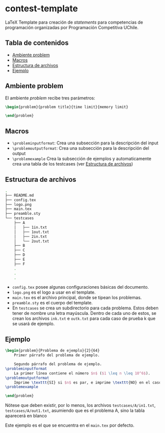 # contest-template
LaTeX Template para creación de _statements_ para competencias de programación organizadas por Programación Competitiva UChile.

## Tabla de contenidos

* [Ambiente problem](#ambiente-problem)
* [Macros](#macros)
* [Estructura de archivos](#estructura-de-archivos)
* [Ejemplo](#ejemplo)

## Ambiente problem
El ambiente _problem_ recibe tres parámetros:
```latex
\begin{problem}{problem title}{time limit}{memory limit}

\end{problem}
```

## Macros
- `\probleminputformat`: Crea una subsección para la descripción del input
- `\problemoutputformat`: Crea una subsección para la descripción del output
- `\problemexample` Crea la subsección de ejemplos y automaticamente crea una tabla de los testcases (ver [Estructura de archivos](#estructura-de-archivos))

## Estructura de archivos
```bash
.
├── README.md
├── config.tex
├── logo.png
├── main.tex
├── preamble.sty
└── testcases
    ├── A
    │   ├── 1in.txt
    │   ├── 1out.txt
    │   ├── 2in.txt
    │   └── 2out.txt
    ├── B
    ├── C
    ├── D
    ├── E
    ├── F
    .
    .
    .
```
- `config.tex` posee algunas configuraciones básicas del documento.
- `logo.png` es el logo a usar en el template.
- `main.tex` es el archivo principal, donde se tipean los problemas.
- `preamble.sty` es el cuerpo del template.
- En `testcases` se crea un subdirectorio para cada problema. Estos deben tener de nombre una letra mayúscula. Dentro de cada uno de estos, se crean los archivos `ink.txt` e `outk.txt` para cada caso de prueba k que se usará de ejemplo.


## Ejemplo
```latex
\begin{problem}{Problema de ejemplo}{2}{64}
    Primer párrafo del problema de ejemplo.

    Segundo párrafo del problema de ejemplo.
\probleminputformat
    La primer línea contiene el número $n$ ($1 \leq n \leq 10^6$).
\problemoutputformat
    Imprime \texttt{SI} si $n$ es par, e imprime \texttt{NO} en el caso contrario.
\problemexample

\end{problem}
```
Nótese que deben existir, por lo menos, los archivos `testcases/A/in1.txt`, `testcases/A/out1.txt`, asumiendo que es el problema A, sino la tabla aparecerá en blanco

Este ejemplo es el que se encuentra en el `main.tex` por defecto.
